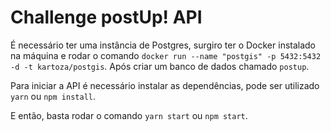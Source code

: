 # Challenge postUp! API

É necessário ter uma instância de Postgres, surgiro ter o Docker instalado na máquina e rodar o comando `docker run --name "postgis" -p 5432:5432 -d -t kartoza/postgis`. Após criar um banco de dados chamado `postup`.

Para iniciar a API é necessário instalar as dependências, pode ser utilizado `yarn` ou `npm install`.

E então, basta rodar o comando `yarn start` ou `npm start`. 
